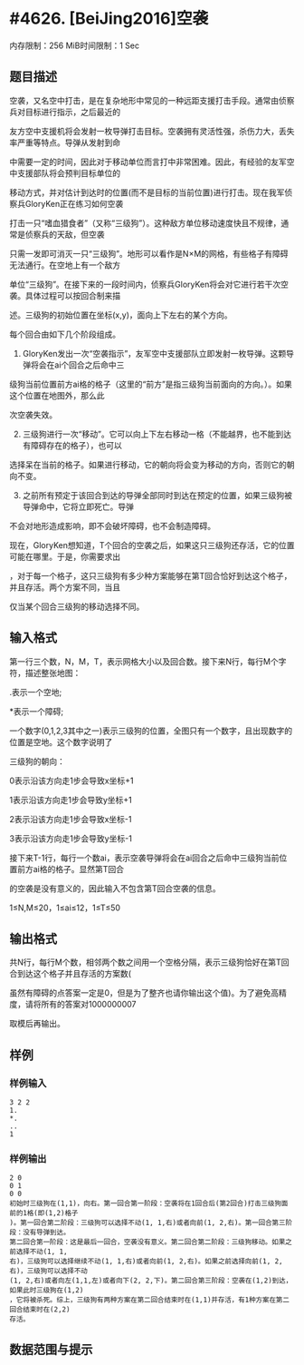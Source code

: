 # #4626. [BeiJing2016]空袭

内存限制：256 MiB时间限制：1 Sec

## 题目描述

空袭，又名空中打击，是在复杂地形中常见的一种远距支援打击手段。通常由侦察兵对目标进行指示，之后最近的

友方空中支援机将会发射一枚导弹打击目标。空袭拥有灵活性强，杀伤力大，丢失率严重等特点。导弹从发射到命

中需要一定的时间，因此对于移动单位而言打中非常困难。因此，有经验的友军空中支援部队将会预判目标单位的

移动方式，并对估计到达时的位置(而不是目标的当前位置)进行打击。现在我军侦察兵GloryKen正在练习如何空袭

打击一只&ldquo;嗜血猎食者&rdquo;（又称&ldquo;三级狗&rdquo;）。这种敌方单位移动速度快且不规律，通常是侦察兵的天敌，但空袭

只需一发即可消灭一只&ldquo;三级狗&rdquo;。地形可以看作是N&times;M的网格，有些格子有障碍无法通行。在空地上有一个敌方

单位&ldquo;三级狗&rdquo;。在接下来的一段时间内，侦察兵GloryKen将会对它进行若干次空袭。具体过程可以按回合制来描

述。三级狗的初始位置在坐标(x,y)，面向上下左右的某个方向。

每个回合由如下几个阶段组成。

1. GloryKen发出一次&ldquo;空袭指示&rdquo;，友军空中支援部队立即发射一枚导弹。这颗导弹将会在ai个回合之后命中三

级狗当前位置前方ai格的格子（这里的&ldquo;前方&rdquo;是指三级狗当前面向的方向。）。如果这个位置在地图外，那么此

次空袭失效。

2. 三级狗进行一次&ldquo;移动&rdquo;。它可以向上下左右移动一格（不能越界，也不能到达有障碍存在的格子），也可以

选择呆在当前的格子。如果进行移动，它的朝向将会变为移动的方向，否则它的朝向不变。

3. 之前所有预定于该回合到达的导弹全部同时到达在预定的位置，如果三级狗被导弹命中，它将立即死亡。导弹

不会对地形造成影响，即不会破坏障碍，也不会制造障碍。

现在，GloryKen想知道，T个回合的空袭之后，如果这只三级狗还存活，它的位置可能在哪里。于是，你需要求出

，对于每一个格子，这只三级狗有多少种方案能够在第T回合恰好到达这个格子，并且存活。两个方案不同，当且

仅当某个回合三级狗的移动选择不同。

## 输入格式

第一行三个数，N，M，T，表示网格大小以及回合数。接下来N行，每行M个字符，描述整张地图：

.表示一个空地;

*表示一个障碍;

一个数字(0,1,2,3其中之一)表示三级狗的位置，全图只有一个数字，且出现数字的位置是空地。这个数字说明了

三级狗的朝向：

0表示沿该方向走1步会导致x坐标+1

1表示沿该方向走1步会导致y坐标+1

2表示沿该方向走1步会导致x坐标-1

3表示沿该方向走1步会导致y坐标-1

接下来T-1行，每行一个数ai，表示空袭导弹将会在ai回合之后命中三级狗当前位置前方ai格的格子。显然第T回合

的空袭是没有意义的，因此输入不包含第T回合空袭的信息。

1&le;N,M&le;20，1&le;ai&le;12，1&le;T&le;50

## 输出格式

共N行，每行M个数，相邻两个数之间用一个空格分隔，表示三级狗恰好在第T回合到达这个格子并且存活的方案数(

虽然有障碍的点答案一定是0，但是为了整齐也请你输出这个值)。为了避免高精度，请将所有的答案对1000000007

取模后再输出。

## 样例

### 样例输入

    
    3 2 2
    1.
    *.
    ..
    1
    

### 样例输出

    
    2 0
    0 1
    0 0
    初始时三级狗在(1,1)，向右。第一回合第一阶段：空袭将在1回合后(第2回合)打击三级狗面前的1格(即(1,2)格子
    )。第一回合第二阶段：三级狗可以选择不动(1, 1,右)或者向前(1, 2,右)。第一回合第三阶段：没有导弹到达。
    第二回合第一阶段：这是最后一回合，空袭没有意义。第二回合第二阶段：三级狗移动。如果之前选择不动(1, 1,
    右)，三级狗可以选择继续不动(1, 1,右)或者向前(1, 2,右)。如果之前选择向前(1, 2,右)，三级狗可以选择不动
    (1, 2,右)或者向左(1,1,左)或者向下(2, 2,下)。第二回合第三阶段：空袭在(1,2)到达，如果此时三级狗在(1,2)
    ，它将被杀死。综上，三级狗有两种方案在第二回合结束时在(1,1)并存活，有1种方案在第二回合结束时在(2,2)
    存活。
    
    

## 数据范围与提示

